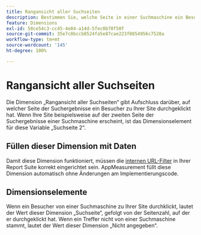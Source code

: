 ```yaml
---
title: Rangansicht aller Suchseiten
description: Bestimmen Sie, welche Seite in einer Suchmaschine ein Besucher zu Ihrer Site durchgeklickt hat.
feature: Dimensions
exl-id: 58ce54c3-cc45-4e84-a14d-5fec0b70f50f
source-git-commit: 35e7c8bccb8524fa5e87cae223f0854956c7528a
workflow-type: tm+mt
source-wordcount: '145'
ht-degree: 100%

---
```


# Rangansicht aller Suchseiten

Die Dimension „Rangansicht aller Suchseiten“ gibt Aufschluss darüber, auf welcher Seite der Suchergebnisse ein Besucher zu Ihrer Site durchgeklickt hat. Wenn Ihre Site beispielsweise auf der zweiten Seite der Suchergebnisse einer Suchmaschine erscheint, ist das Dimensionselement für diese Variable „Suchseite 2“.

## Füllen dieser Dimension mit Daten

Damit diese Dimension funktioniert, müssen die [internen URL-Filter](/help/admin/admin/c-manage-report-suites/c-edit-report-suites/general/internal-url-filter-admin.md) in Ihrer Report Suite korrekt eingerichtet sein. AppMeasurement füllt diese Dimension automatisch ohne Änderungen am Implementierungscode.

## Dimensionselemente

Wenn ein Besucher von einer Suchmaschine zu Ihrer Site durchklickt, lautet der Wert dieser Dimension „Suchseite“, gefolgt von der Seitenzahl, auf der er durchgeklickt hat. Wenn ein Treffer nicht von einer Suchmaschine stammt, lautet der Wert dieser Dimension „Nicht angegeben“.
